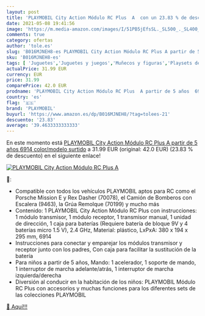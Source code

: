 ```yaml
---
layout: post
title: 'PLAYMOBIL City Action Módulo RC Plus  A  con un 23.83 % de descuento'
date: 2021-05-08 19:41:56
image: 'https://m.media-amazon.com/images/I/51PB5jEfsSL._SL500_._SL400_.jpg'
comments: true
category: ofertas
author: 'tole.es'
slug: 'B016MJNEH8-es PLAYMOBIL City Action Módulo RC Plus A partir de 5 años...'
sku: 'B016MJNEH8-es'
tags: [ 'Juguetes','Juguetes y juegos','Muñecos y figuras','Playsets de figuras de juguete para niños','playmobil', ]
actualPrice: 31.99 EUR
currency: EUR
price: 31.99
comparePrice: 42.0 EUR
prodname: 'PLAYMOBIL City Action Módulo RC Plus  A partir de 5 años  6914    color/modelo surtido'
country: 'es'
flag: '🇪🇸'
brand: 'PLAYMOBIL'
buyurl: 'https://www.amazon.es/dp/B016MJNEH8/?tag=tolees-21'
descuento: '23.83'
average: '39.4633333333333'
---
```


En este momento está [PLAYMOBIL City Action Módulo RC Plus  A partir de 5 años  6914    color/modelo surtido](https://www.amazon.es/dp/B016MJNEH8/?tag=tolees-21) a 31.99 EUR (original: 42.0 EUR) (23.83 %  de descuento) en el siguiente enlace!

[![PLAYMOBIL City Action Módulo RC Plus  A ](https://m.media-amazon.com/images/I/51PB5jEfsSL._SL500_._SL400_.jpg)](https://www.amazon.es/dp/B016MJNEH8/?tag=tolees-21)

🔎:

- Compatible con todos los vehículos PLAYMOBIL aptos para RC como el Porsche Mission E y Rex Dasher (70078), el Camión de Bomberos con Escalera (9463), la Grúa Remolque (70199) y mucho más
- Contenido: 1 PLAYMOBIL City Action Módulo RC Plus con instrucciones: 1 módulo transmisor, 1 módulo receptor, 1 transmisor manual, 1 unidad de dirección, 1 caja para baterías (Requiere batería de bloque 9V y 4 baterías micro 1.5 V), 2.4 GHz, Material: plástico, LxPxA: 380 x 194 x 295 mm, 6914
- Instrucciones para conectar y emparejar los módulos transmisor y receptor junto con los padres, Con caja para facilitar la sustitución de la batería
- Para niños a partir de 5 años, Mando: 1 acelerador, 1 soporte de mando, 1 interruptor de marcha adelante/atrás, 1 interruptor de marcha izquierda/derecha
- Diversión al conducir en la habitación de los niños: PLAYMOBIL Módulo RC Plus con accesorios y muchas funciones para los diferentes sets de las colecciones PLAYMOBIL

[🛒 Aquí!!!](https://www.amazon.es/dp/B016MJNEH8/?tag=tolees-21)
